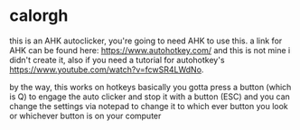 # calorgh
this is an AHK autoclicker, you're going to need AHK to use this. a link for AHK can be found here: https://www.autohotkey.com/ and this is not mine i didn't create it, also if you need a tutorial for autohotkey's https://www.youtube.com/watch?v=fcwSR4LWdNo.

by the way, this works on hotkeys basically you gotta press a button (which is Q) to engage the auto clicker and stop it with a button (ESC) and you can change the settings via notepad to change it to which ever button you look or whichever button is on your computer

